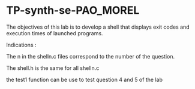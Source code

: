 # TP-synth-se-PAO_MOREL

The objectives of this lab is to develop a shell that displays exit codes and execution times of launched programs.

Indications :

The n in the shelln.c files correspond to the number of the question.

The shell.h is the same for all shelln.c

the test1 function can be use to test question 4 and 5 of the lab
